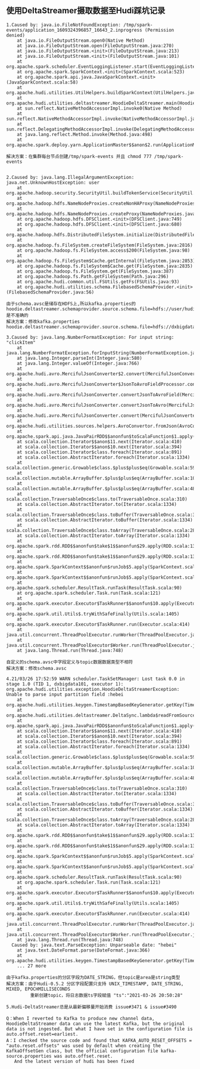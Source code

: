 ## 使用DeltaStreamer摄取数据至Hudi踩坑记录

    1.Caused by: java.io.FileNotFoundException: /tmp/spark-events/application_1609324396857_16643_2.inprogress (Permission denied)
      	at java.io.FileOutputStream.open0(Native Method)
      	at java.io.FileOutputStream.open(FileOutputStream.java:270)
      	at java.io.FileOutputStream.<init>(FileOutputStream.java:213)
      	at java.io.FileOutputStream.<init>(FileOutputStream.java:101)
      	at org.apache.spark.scheduler.EventLoggingListener.start(EventLoggingListener.scala:115)
      	at org.apache.spark.SparkContext.<init>(SparkContext.scala:523)
      	at org.apache.spark.api.java.JavaSparkContext.<init>(JavaSparkContext.scala:58)
      	at org.apache.hudi.utilities.UtilHelpers.buildSparkContext(UtilHelpers.java:194)
      	at org.apache.hudi.utilities.deltastreamer.HoodieDeltaStreamer.main(HoodieDeltaStreamer.java:292)
      	at sun.reflect.NativeMethodAccessorImpl.invoke0(Native Method)
      	at sun.reflect.NativeMethodAccessorImpl.invoke(NativeMethodAccessorImpl.java:62)
      	at sun.reflect.DelegatingMethodAccessorImpl.invoke(DelegatingMethodAccessorImpl.java:43)
      	at java.lang.reflect.Method.invoke(Method.java:498)
      	at org.apache.spark.deploy.yarn.ApplicationMaster$$anon$2.run(ApplicationMaster.scala:694)
      	
    解决方案：在集群每台节点创建/tmp/spark-events 并且 chmod 777 /tmp/spark-events
    
   
    2.Caused by: java.lang.IllegalArgumentException: java.net.UnknownHostException: user
      	at org.apache.hadoop.security.SecurityUtil.buildTokenService(SecurityUtil.java:406)
      	at org.apache.hadoop.hdfs.NameNodeProxies.createNonHAProxy(NameNodeProxies.java:310)
      	at org.apache.hadoop.hdfs.NameNodeProxies.createProxy(NameNodeProxies.java:176)
      	at org.apache.hadoop.hdfs.DFSClient.<init>(DFSClient.java:749)
      	at org.apache.hadoop.hdfs.DFSClient.<init>(DFSClient.java:680)
      	at org.apache.hadoop.hdfs.DistributedFileSystem.initialize(DistributedFileSystem.java:158)
      	at org.apache.hadoop.fs.FileSystem.createFileSystem(FileSystem.java:2816)
      	at org.apache.hadoop.fs.FileSystem.access$200(FileSystem.java:98)
      	at org.apache.hadoop.fs.FileSystem$Cache.getInternal(FileSystem.java:2853)
      	at org.apache.hadoop.fs.FileSystem$Cache.get(FileSystem.java:2835)
      	at org.apache.hadoop.fs.FileSystem.get(FileSystem.java:387)
      	at org.apache.hadoop.fs.Path.getFileSystem(Path.java:296)
      	at org.apache.hudi.common.util.FSUtils.getFs(FSUtils.java:93)
      	at org.apache.hudi.utilities.schema.FilebasedSchemaProvider.<init>(FilebasedSchemaProvider.java:56)
      	
    由于schema.avsc是储存在HDFS上,所以kafka.properties的hoodie.deltastreamer.schemaprovider.source.schema.file=hdfs://user/hudi/test/data/schema.avsc是不准确的
    解决方案：修改kafka.properties hoodie.deltastreamer.schemaprovider.source.schema.file=hdfs://dxbigdata101:8020/user/hudi/test/data/schema.avsc
    
    3.Caused by: java.lang.NumberFormatException: For input string: "clickItem"
      	at java.lang.NumberFormatException.forInputString(NumberFormatException.java:65)
      	at java.lang.Integer.parseInt(Integer.java:580)
      	at java.lang.Integer.valueOf(Integer.java:766)
      	at org.apache.hudi.avro.MercifulJsonConverter$2.convert(MercifulJsonConverter.java:168)
      	at org.apache.hudi.avro.MercifulJsonConverter$JsonToAvroFieldProcessor.convertToAvro(MercifulJsonConverter.java:139)
      	at org.apache.hudi.avro.MercifulJsonConverter.convertJsonToAvroField(MercifulJsonConverter.java:128)
      	at org.apache.hudi.avro.MercifulJsonConverter.convertJsonToAvro(MercifulJsonConverter.java:95)
      	at org.apache.hudi.avro.MercifulJsonConverter.convert(MercifulJsonConverter.java:84)
      	at org.apache.hudi.utilities.sources.helpers.AvroConvertor.fromJson(AvroConvertor.java:85)
      	at org.apache.spark.api.java.JavaPairRDD$$anonfun$toScalaFunction$1.apply(JavaPairRDD.scala:1040)
      	at scala.collection.Iterator$$anon$11.next(Iterator.scala:410)
      	at scala.collection.Iterator$$anon$10.next(Iterator.scala:394)
      	at scala.collection.Iterator$class.foreach(Iterator.scala:891)
      	at scala.collection.AbstractIterator.foreach(Iterator.scala:1334)
      	at scala.collection.generic.Growable$class.$plus$plus$eq(Growable.scala:59)
      	at scala.collection.mutable.ArrayBuffer.$plus$plus$eq(ArrayBuffer.scala:104)
      	at scala.collection.mutable.ArrayBuffer.$plus$plus$eq(ArrayBuffer.scala:48)
      	at scala.collection.TraversableOnce$class.to(TraversableOnce.scala:310)
      	at scala.collection.AbstractIterator.to(Iterator.scala:1334)
      	at scala.collection.TraversableOnce$class.toBuffer(TraversableOnce.scala:302)
      	at scala.collection.AbstractIterator.toBuffer(Iterator.scala:1334)
      	at scala.collection.TraversableOnce$class.toArray(TraversableOnce.scala:289)
      	at scala.collection.AbstractIterator.toArray(Iterator.scala:1334)
      	at org.apache.spark.rdd.RDD$$anonfun$take$1$$anonfun$29.apply(RDD.scala:1364)
      	at org.apache.spark.rdd.RDD$$anonfun$take$1$$anonfun$29.apply(RDD.scala:1364)
      	at org.apache.spark.SparkContext$$anonfun$runJob$5.apply(SparkContext.scala:2101)
      	at org.apache.spark.SparkContext$$anonfun$runJob$5.apply(SparkContext.scala:2101)
      	at org.apache.spark.scheduler.ResultTask.runTask(ResultTask.scala:90)
      	at org.apache.spark.scheduler.Task.run(Task.scala:121)
      	at org.apache.spark.executor.Executor$TaskRunner$$anonfun$10.apply(Executor.scala:408)
      	at org.apache.spark.util.Utils$.tryWithSafeFinally(Utils.scala:1405)
      	at org.apache.spark.executor.Executor$TaskRunner.run(Executor.scala:414)
      	at java.util.concurrent.ThreadPoolExecutor.runWorker(ThreadPoolExecutor.java:1149)
      	at java.util.concurrent.ThreadPoolExecutor$Worker.run(ThreadPoolExecutor.java:624)
      	at java.lang.Thread.run(Thread.java:748)
      	
    自定义的schema.avsc中字段定义与topic数据数据类型不相符
    解决方案：修改schema.avsc
    
    4.21/03/26 17:52:59 WARN scheduler.TaskSetManager: Lost task 0.0 in stage 1.0 (TID 1, dxbigdata101, executor 1): org.apache.hudi.utilities.exception.HoodieDeltaStreamerException: Unable to parse input partition field :hebei
      	at org.apache.hudi.utilities.keygen.TimestampBasedKeyGenerator.getKey(TimestampBasedKeyGenerator.java:123)
      	at org.apache.hudi.utilities.deltastreamer.DeltaSync.lambda$readFromSource$f92c188c$1(DeltaSync.java:338)
      	at org.apache.spark.api.java.JavaPairRDD$$anonfun$toScalaFunction$1.apply(JavaPairRDD.scala:1040)
      	at scala.collection.Iterator$$anon$11.next(Iterator.scala:410)
      	at scala.collection.Iterator$$anon$10.next(Iterator.scala:394)
      	at scala.collection.Iterator$class.foreach(Iterator.scala:891)
      	at scala.collection.AbstractIterator.foreach(Iterator.scala:1334)
      	at scala.collection.generic.Growable$class.$plus$plus$eq(Growable.scala:59)
      	at scala.collection.mutable.ArrayBuffer.$plus$plus$eq(ArrayBuffer.scala:104)
      	at scala.collection.mutable.ArrayBuffer.$plus$plus$eq(ArrayBuffer.scala:48)
      	at scala.collection.TraversableOnce$class.to(TraversableOnce.scala:310)
      	at scala.collection.AbstractIterator.to(Iterator.scala:1334)
      	at scala.collection.TraversableOnce$class.toBuffer(TraversableOnce.scala:302)
      	at scala.collection.AbstractIterator.toBuffer(Iterator.scala:1334)
      	at scala.collection.TraversableOnce$class.toArray(TraversableOnce.scala:289)
      	at scala.collection.AbstractIterator.toArray(Iterator.scala:1334)
      	at org.apache.spark.rdd.RDD$$anonfun$take$1$$anonfun$29.apply(RDD.scala:1364)
      	at org.apache.spark.rdd.RDD$$anonfun$take$1$$anonfun$29.apply(RDD.scala:1364)
      	at org.apache.spark.SparkContext$$anonfun$runJob$5.apply(SparkContext.scala:2101)
      	at org.apache.spark.SparkContext$$anonfun$runJob$5.apply(SparkContext.scala:2101)
      	at org.apache.spark.scheduler.ResultTask.runTask(ResultTask.scala:90)
      	at org.apache.spark.scheduler.Task.run(Task.scala:121)
      	at org.apache.spark.executor.Executor$TaskRunner$$anonfun$10.apply(Executor.scala:408)
      	at org.apache.spark.util.Utils$.tryWithSafeFinally(Utils.scala:1405)
      	at org.apache.spark.executor.Executor$TaskRunner.run(Executor.scala:414)
      	at java.util.concurrent.ThreadPoolExecutor.runWorker(ThreadPoolExecutor.java:1149)
      	at java.util.concurrent.ThreadPoolExecutor$Worker.run(ThreadPoolExecutor.java:624)
      	at java.lang.Thread.run(Thread.java:748)
      Caused by: java.text.ParseException: Unparseable date: "hebei"
      	at java.text.DateFormat.parse(DateFormat.java:366)
      	at org.apache.hudi.utilities.keygen.TimestampBasedKeyGenerator.getKey(TimestampBasedKeyGenerator.java:107)
      	... 27 more
      	
    由于kafka.properties的分区字段为DATE_STRING，但topic是area是string类型
    解决方案：由于Hudi-0.5.2 分区字段配置只支持 UNIX_TIMESTAMP, DATE_STRING, MIXED, EPOCHMILLISECONDS
             重新创建topic，将日志数据ts字段赋值 "ts":"2021-03-26 20:50:28"
    
    5.Hudi-DeltaStreamer总是从最新偏移量开始消费 issue#3471 & issue#3490
    
    Q：When I reverted to Kafka to produce new channel data, HoodieDeltaStreamer data can use the latest Kafka, but the original data is not ingested. But what I have set in the configuration file is auto.offset.reset=earliest.
    A：I checked the source code and found that KAFKA_AUTO_RESET_OFFSETS = "auto.reset.offsets" was used by default when creating the KafkaOffsetGen class, but the official configuration file kafka-source.properties was auto.offset.reset.
       And the latest version of hudi has been fixed